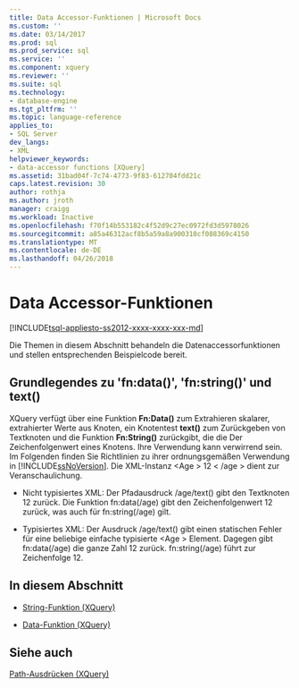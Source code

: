 ```yaml
---
title: Data Accessor-Funktionen | Microsoft Docs
ms.custom: ''
ms.date: 03/14/2017
ms.prod: sql
ms.prod_service: sql
ms.service: ''
ms.component: xquery
ms.reviewer: ''
ms.suite: sql
ms.technology:
- database-engine
ms.tgt_pltfrm: ''
ms.topic: language-reference
applies_to:
- SQL Server
dev_langs:
- XML
helpviewer_keywords:
- data-accessor functions [XQuery]
ms.assetid: 31bad04f-7c74-4773-9f83-612704fdd21c
caps.latest.revision: 30
author: rothja
ms.author: jroth
manager: craigg
ms.workload: Inactive
ms.openlocfilehash: f70f14b553182c4f52d9c27ec0972fd3d5978026
ms.sourcegitcommit: a85a46312acf8b5a59a8a900310cf088369c4150
ms.translationtype: MT
ms.contentlocale: de-DE
ms.lasthandoff: 04/26/2018
---
```

# <a name="data-accessor-functions"></a>Data Accessor-Funktionen
[!INCLUDE[tsql-appliesto-ss2012-xxxx-xxxx-xxx-md](../includes/tsql-appliesto-ss2012-xxxx-xxxx-xxx-md.md)]

  Die Themen in diesem Abschnitt behandeln die Datenaccessorfunktionen und stellen entsprechenden Beispielcode bereit.  
  
## <a name="understanding-fndata-fnstring-and-text"></a>Grundlegendes zu 'fn:data()', 'fn:string()' und text()  
 XQuery verfügt über eine Funktion **Fn:Data()** zum Extrahieren skalarer, extrahierter Werte aus Knoten, ein Knotentest **text()** zum Zurückgeben von Textknoten und die Funktion **Fn:String()** zurückgibt, die die Der Zeichenfolgenwert eines Knotens. Ihre Verwendung kann verwirrend sein. Im Folgenden finden Sie Richtlinien zu ihrer ordnungsgemäßen Verwendung in [!INCLUDE[ssNoVersion](../includes/ssnoversion-md.md)]. Die XML-Instanz \<Age > 12 \< /age > dient zur Veranschaulichung.  
  
-   Nicht typisiertes XML: Der Pfadausdruck /age/text() gibt den Textknoten 12 zurück. Die Funktion fn:data(/age) gibt den Zeichenfolgenwert 12 zurück, was auch für fn:string(/age) gilt.  
  
-   Typisiertes XML: Der Ausdruck /age/text() gibt einen statischen Fehler für eine beliebige einfache typisierte \<Age > Element. Dagegen gibt fn:data(/age) die ganze Zahl 12 zurück. fn:string(/age) führt zur Zeichenfolge 12.  
  
## <a name="in-this-section"></a>In diesem Abschnitt  
  
-   [String-Funktion &#40;XQuery&#41;](../xquery/data-accessor-functions-string-xquery.md)  
  
-   [Data-Funktion &#40;XQuery&#41;](../xquery/data-accessor-functions-data-xquery.md)  
  
## <a name="see-also"></a>Siehe auch  
 [Path-Ausdrücken &#40;XQuery&#41;](../xquery/path-expressions-xquery.md)  
  
  
